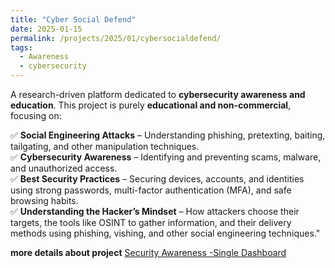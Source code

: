 ```yaml
---
title: "Cyber Social Defend"
date: 2025-01-15
permalink: /projects/2025/01/cybersocialdefend/
tags:
  - Awareness 
  - cybersecurity
---
```


A research-driven platform dedicated to **cybersecurity awareness and education**. This project is purely **educational and non-commercial**, focusing on:
<!--more-->
✅ **Social Engineering Attacks** – Understanding phishing, pretexting, baiting, tailgating, and other manipulation techniques.  
✅ **Cybersecurity Awareness** – Identifying and preventing scams, malware, and unauthorized access.  
✅ **Best Security Practices** – Securing devices, accounts, and identities using strong passwords, multi-factor authentication (MFA), and safe browsing habits.  
✅ **Understanding the Hacker’s Mindset** – How attackers choose their targets, the tools like OSINT to gather information, and their delivery methods using phishing, vishing, and other social engineering techniques."

**more details about project**
[Security Awareness -Single Dashboard](https://cybersocialdefend.com/)
